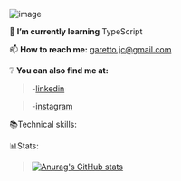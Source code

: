 ![image](https://user-images.githubusercontent.com/97188937/203437547-d24bcfb3-5d09-43aa-83b8-30b4aef98cb7.png)

   🌱 **I’m currently learning** TypeScript

  📫 **How to reach me:** garetto.jc@gmail.com

  ❔ **You can also find me at:** 

>-[linkedin](https://www.linkedin.com/in/juan-cruz-garetto-821399a6/) 

>-[instagram](https://www.instagram.com/juangaretto/)

📚Technical skills: 

📊Stats:
>[![Anurag's GitHub stats](https://github-readme-stats.vercel.app/api?username=JuanGaretto)](https://github.com/anuraghazra/github-readme-stats)
